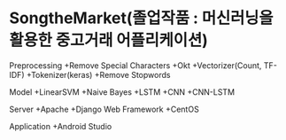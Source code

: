 # SongtheMarket(졸업작품 : 머신러닝을 활용한 중고거래 어플리케이션)



Preprocessing
 +Remove Special Characters
 +Okt
 +Vectorizer(Count, TF-IDF)
 +Tokenizer(keras)
 +Remove Stopwords

Model
 +LinearSVM
 +Naive Bayes
 +LSTM
 +CNN
 +CNN-LSTM

Server
 +Apache
 +Django Web Framework
 +CentOS

Application
 +Android Studio
